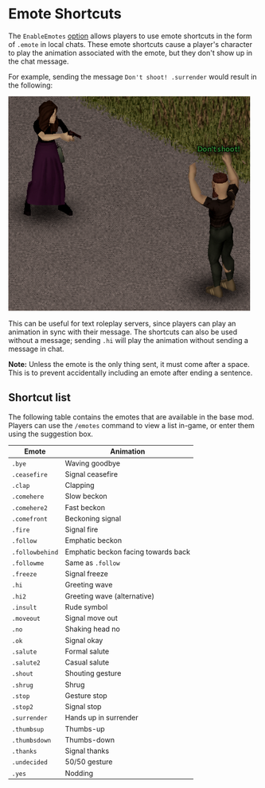 # Emote Shortcuts

The `EnableEmotes` [option](../sandbox-options/basic-features.md#enableemotes) allows players to use emote shortcuts in the form of `.emote` in local chats.
These emote shortcuts cause a player's character to play the animation associated with the emote, but they don't show up in the chat message.

For example, sending the message `Don't shoot! .surrender` would result in the following:

![A player using the wave hi emote.](../images/emote-example.png)

This can be useful for text roleplay servers, since players can play an animation in sync with their message.
The shortcuts can also be used without a message; sending `.hi` will play the animation without sending a message in chat.

**Note:** Unless the emote is the only thing sent, it must come after a space.
This is to prevent accidentally including an emote after ending a sentence.

## Shortcut list

The following table contains the emotes that are available in the base mod.
Players can use the `/emotes` command to view a list in-game, or enter them using the suggestion box.

| Emote           | Animation                           |
| --------------- | ----------------------------------- |
| `.bye`          | Waving goodbye                      |
| `.ceasefire`    | Signal ceasefire                    |
| `.clap`         | Clapping                            |
| `.comehere`     | Slow beckon                         |
| `.comehere2`    | Fast beckon                         |
| `.comefront`    | Beckoning signal                    |
| `.fire`         | Signal fire                         |
| `.follow`       | Emphatic beckon                     |
| `.followbehind` | Emphatic beckon facing towards back |
| `.followme`     | Same as `.follow`                   |
| `.freeze`       | Signal freeze                       |
| `.hi`           | Greeting wave                       |
| `.hi2`          | Greeting wave (alternative)         |
| `.insult`       | Rude symbol                         |
| `.moveout`      | Signal move out                     |
| `.no`           | Shaking head no                     |
| `.ok`           | Signal okay                         |
| `.salute`       | Formal salute                       |
| `.salute2`      | Casual salute                       |
| `.shout`        | Shouting gesture                    |
| `.shrug`        | Shrug                               |
| `.stop`         | Gesture stop                        |
| `.stop2`        | Signal stop                         |
| `.surrender`    | Hands up in surrender               |
| `.thumbsup`     | Thumbs-up                           |
| `.thumbsdown`   | Thumbs-down                         |
| `.thanks`       | Signal thanks                       |
| `.undecided`    | 50/50 gesture                       |
| `.yes`          | Nodding                             |
